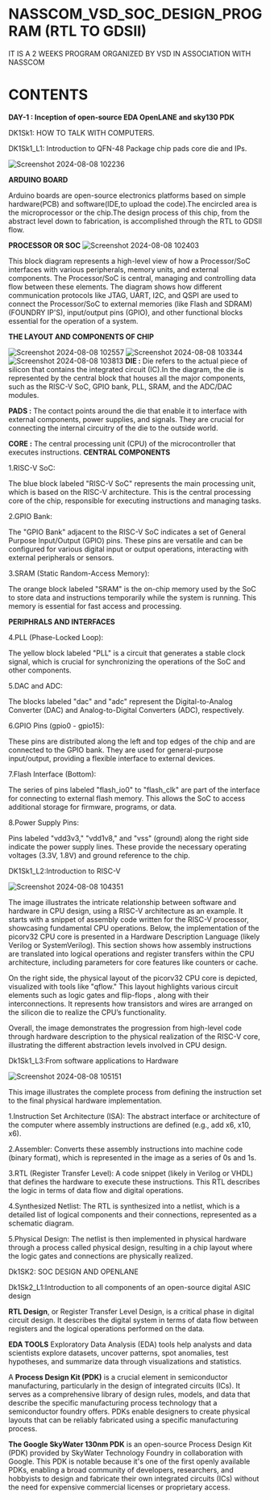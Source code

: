 # NASSCOM_VSD_SOC_DESIGN_PROGRAM (RTL TO GDSII)
IT IS A 2 WEEKS PROGRAM ORGANIZED BY VSD IN ASSOCIATION WITH NASSCOM</p>
# CONTENTS
**DAY-1 : Inception of open-source EDA OpenLANE and sky130 PDK**</p>
DK1Sk1: HOW TO TALK WITH COMPUTERS.</p>
DK1Sk1_L1: Introduction to QFN-48 Package chip pads core die and IPs.</p>
![Screenshot 2024-08-08 102236](https://github.com/user-attachments/assets/88abd364-c5af-4d64-8d81-76d34bec01ca)</p>
**ARDUINO BOARD**</p>
Arduino boards are open-source electronics platforms based on simple hardware(PCB) and software(IDE,to upload the code).The encircled area is the microprocessor or the chip.The design process of this chip, from the abstract level down to fabrication, is accomplished through the RTL to GDSII flow.</p>
**PROCESSOR OR SOC**
![Screenshot 2024-08-08 102403](https://github.com/user-attachments/assets/c020790c-d101-4462-b7e6-2b46d4075486)</p>
This block diagram represents a high-level view of how a Processor/SoC interfaces with various peripherals, memory units, and external components. The Processor/SoC is central, managing and controlling data flow between these elements. The diagram shows how different communication protocols like JTAG, UART, I2C, and QSPI are used to connect the Processor/SoC to external memories (like Flash and SDRAM)(FOUNDRY IP'S), input/output pins (GPIO), and other functional blocks essential for the operation of a system.</p>
**THE LAYOUT AND COMPONENTS OF CHIP**</p>
![Screenshot 2024-08-08 102557](https://github.com/user-attachments/assets/80b4c8c9-e1f4-42f4-91ca-b77a449a4344)
![Screenshot 2024-08-08 103344](https://github.com/user-attachments/assets/675f027f-8f8a-4447-8c34-1865e6a6df79)
![Screenshot 2024-08-08 103813](https://github.com/user-attachments/assets/418c6a48-2491-46fe-8f41-870ce9e2f6b3)
**DIE :** Die refers to the actual piece of silicon that contains the integrated circuit (IC).In the diagram, the die is represented by the central block that houses all the major components, such as the RISC-V SoC, GPIO bank, PLL, SRAM, and the ADC/DAC modules.</p>
**PADS :** The contact points around the die that enable it to interface with external components, power supplies, and signals. They are crucial for connecting the internal circuitry of the die to the outside world.</p>
**CORE :** The central processing unit (CPU) of the microcontroller that executes instructions. 
**CENTRAL COMPONENTS**</p>
1.RISC-V SoC:</p>
The blue block labeled "RISC-V SoC" represents the main processing unit, which is based on the RISC-V architecture. This is the central processing core of the chip, responsible for executing instructions and managing tasks.</p>
2.GPIO Bank:</p>
The "GPIO Bank" adjacent to the RISC-V SoC indicates a set of General Purpose Input/Output (GPIO) pins. These pins are versatile and can be configured for various digital input or output operations, interacting with external peripherals or sensors.</p>
3.SRAM (Static Random-Access Memory):</p>
The orange block labeled "SRAM" is the on-chip memory used by the SoC to store data and instructions temporarily while the system is running. This memory is essential for fast access and processing.</p>
**PERIPHRALS AND INTERFACES** </p>
4.PLL (Phase-Locked Loop):</p>
The yellow block labeled "PLL" is a circuit that generates a stable clock signal, which is crucial for synchronizing the operations of the SoC and other components.</p>
5.DAC and ADC:</p>
The blocks labeled "dac" and "adc" represent the Digital-to-Analog Converter (DAC) and Analog-to-Digital Converters (ADC), respectively.</p>
6.GPIO Pins (gpio0 - gpio15):</p>
These pins are distributed along the left and top edges of the chip and are connected to the GPIO bank. They are used for general-purpose input/output, providing a flexible interface to external devices.</p>
7.Flash Interface (Bottom):</p>
The series of pins labeled "flash_io0" to "flash_clk" are part of the interface for connecting to external flash memory. This allows the SoC to access additional storage for firmware, programs, or data.</p>
8.Power Supply Pins:</p>
Pins labeled "vdd3v3," "vdd1v8," and "vss" (ground) along the right side indicate the power supply lines. These provide the necessary operating voltages (3.3V, 1.8V) and ground reference to the chip.</p>

DK1Sk1_L2:Introduction to RISC-V</p>
![Screenshot 2024-08-08 104351](https://github.com/user-attachments/assets/2ac918f5-72ff-4065-a56c-a3c45c6f38a4)</p>
The image illustrates the intricate relationship between software and hardware in CPU design, using a RISC-V architecture as an example. It starts with a snippet of assembly code written for the RISC-V processor, showcasing fundamental CPU operations. Below, the implementation of the picorv32 CPU core is presented in a Hardware Description Language (likely Verilog or SystemVerilog). This section shows how assembly instructions are translated into logical operations and register transfers within the CPU architecture, including parameters for core features like counters or cache.</p>
On the right side, the physical layout of the picorv32 CPU core is depicted, visualized with tools like "qflow." This layout highlights various circuit elements such as logic gates  and flip-flops , along with their interconnections. It represents how transistors and wires are arranged on the silicon die to realize the CPU’s functionality.</p>
Overall, the image demonstrates the progression from high-level code through hardware description to the physical realization of the RISC-V core, illustrating the different abstraction levels involved in CPU design.</p>

Dk1Sk1_L3:From software applications to Hardware</p>
![Screenshot 2024-08-08 105151](https://github.com/user-attachments/assets/229525ce-e4e5-42d0-85e7-ec96ea731f93)</p>
This image illustrates the complete process from defining the instruction set to the final physical hardware implementation.</p>
1.Instruction Set Architecture (ISA): The abstract interface or architecture of the computer where assembly instructions are defined (e.g., add x6, x10, x6).</p>
2.Assembler: Converts these assembly instructions into machine code (binary format), which is represented in the image as a series of 0s and 1s.</p>
3.RTL (Register Transfer Level): A code snippet (likely in Verilog or VHDL) that defines the hardware to execute these instructions. This RTL describes the logic in terms of data flow and digital operations.</p>
4.Synthesized Netlist: The RTL is synthesized into a netlist, which is a detailed list of logical components and their connections, represented as a schematic diagram.</p>
5.Physical Design: The netlist is then implemented in physical hardware through a process called physical design, resulting in a chip layout where the logic gates and connections are physically realized.</p>

Dk1SK2: SOC DESIGN AND OPENLANE</p>
Dk1Sk2_L1:Introduction to all components of an open-source digital ASIC design</p>
**RTL Design**, or Register Transfer Level Design, is a critical phase in digital circuit design. It describes the digital system in terms of data flow between registers and the logical operations performed on the data.</p>
**EDA TOOLS** Exploratory Data Analysis (EDA) tools help analysts and data scientists explore datasets, uncover patterns, spot anomalies, test hypotheses, and summarize data through visualizations and statistics. </p>
A **Process Design Kit (PDK)** is a crucial element in semiconductor manufacturing, particularly in the design of integrated circuits (ICs). It serves as a comprehensive library of design rules, models, and data that describe the specific manufacturing process technology that a semiconductor foundry offers. PDKs enable designers to create physical layouts that can be reliably fabricated using a specific manufacturing process.</p>
**The Google SkyWater 130nm PDK** is an open-source Process Design Kit (PDK) provided by SkyWater Technology Foundry in collaboration with Google. This PDK is notable because it's one of the first openly available PDKs, enabling a broad community of developers, researchers, and hobbyists to design and fabricate their own integrated circuits (ICs) without the need for expensive commercial licenses or proprietary access.</p>








